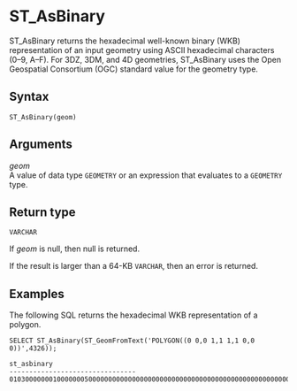 # ST\_AsBinary<a name="ST_AsBinary-function"></a>

ST\_AsBinary returns the hexadecimal well\-known binary \(WKB\) representation of an input geometry using ASCII hexadecimal characters \(0–9, A–F\)\. For 3DZ, 3DM, and 4D geometries, ST\_AsBinary uses the Open Geospatial Consortium \(OGC\) standard value for the geometry type\. 

## Syntax<a name="ST_AsBinary-function-syntax"></a>

```
ST_AsBinary(geom)
```

## Arguments<a name="ST_AsBinary-function-arguments"></a>

 *geom*   
A value of data type `GEOMETRY` or an expression that evaluates to a `GEOMETRY` type\.

## Return type<a name="ST_AsBinary-function-return"></a>

`VARCHAR`

If *geom* is null, then null is returned\.

If the result is larger than a 64\-KB `VARCHAR`, then an error is returned\. 

## Examples<a name="ST_AsBinary-function-examples"></a>

The following SQL returns the hexadecimal WKB representation of a polygon\. 

```
SELECT ST_AsBinary(ST_GeomFromText('POLYGON((0 0,0 1,1 1,1 0,0 0))',4326));
```

```
st_asbinary
--------------------------------
01030000000100000005000000000000000000000000000000000000000000000000000000000000000000F03F000000000000F03F000000000000F03F000000000000F03F000000000000000000000000000000000000000000000000
```